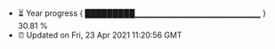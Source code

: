 - ⏳ Year progress { █████████▁▁▁▁▁▁▁▁▁▁▁▁▁▁▁▁▁▁▁▁▁ } 30.81 %
- ⏰ Updated on Fri, 23 Apr 2021 11:20:56 GMT

